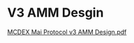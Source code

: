 # V3 AMM Desgin 

[MCDEX Mai Protocol v3 AMM Design.pdf](https://mcdexio.github.io/documents/en/Shared-Liquidity-AMM-of-MAI-PROTOCOL-v3.pdf)

